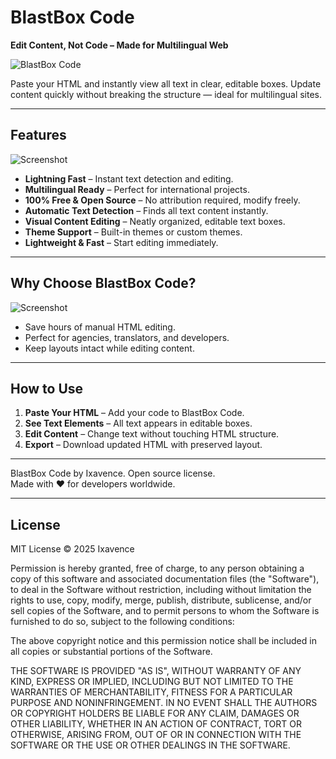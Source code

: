 # BlastBox Code

**Edit Content, Not Code – Made for Multilingual Web**  

![BlastBox Code](https://projects.ixavence.org/images/screen/blastbox/preview.png)

Paste your HTML and instantly view all text in clear, editable boxes. Update content quickly without breaking the structure — ideal for multilingual sites.

---

## Features
![Screenshot](https://projects.ixavence.org/images/screen/blastbox/screen1.png)

- **Lightning Fast** – Instant text detection and editing.  
- **Multilingual Ready** – Perfect for international projects.  
- **100% Free & Open Source** – No attribution required, modify freely.  
- **Automatic Text Detection** – Finds all text content instantly.  
- **Visual Content Editing** – Neatly organized, editable text boxes.  
- **Theme Support** – Built-in themes or custom themes.  
- **Lightweight & Fast** – Start editing immediately.  

---

## Why Choose BlastBox Code?
![Screenshot](https://projects.ixavence.org/images/screen/blastbox/screen2.png)

- Save hours of manual HTML editing.  
- Perfect for agencies, translators, and developers.  
- Keep layouts intact while editing content.  

---

## How to Use

1. **Paste Your HTML** – Add your code to BlastBox Code.  
2. **See Text Elements** – All text appears in editable boxes.  
3. **Edit Content** – Change text without touching HTML structure.  
4. **Export** – Download updated HTML with preserved layout.    

---

BlastBox Code by Ixavence. Open source license.  
Made with ❤ for developers worldwide.

---

## License

MIT License © 2025 Ixavence

Permission is hereby granted, free of charge, to any person obtaining a copy
of this software and associated documentation files (the "Software"), to deal
in the Software without restriction, including without limitation the rights
to use, copy, modify, merge, publish, distribute, sublicense, and/or sell
copies of the Software, and to permit persons to whom the Software is
furnished to do so, subject to the following conditions:

The above copyright notice and this permission notice shall be included in all
copies or substantial portions of the Software.

THE SOFTWARE IS PROVIDED "AS IS", WITHOUT WARRANTY OF ANY KIND, EXPRESS OR
IMPLIED, INCLUDING BUT NOT LIMITED TO THE WARRANTIES OF MERCHANTABILITY,
FITNESS FOR A PARTICULAR PURPOSE AND NONINFRINGEMENT. IN NO EVENT SHALL THE
AUTHORS OR COPYRIGHT HOLDERS BE LIABLE FOR ANY CLAIM, DAMAGES OR OTHER
LIABILITY, WHETHER IN AN ACTION OF CONTRACT, TORT OR OTHERWISE, ARISING FROM,
OUT OF OR IN CONNECTION WITH THE SOFTWARE OR THE USE OR OTHER DEALINGS IN THE
SOFTWARE.
